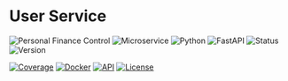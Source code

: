# User Service

![Personal Finance Control](https://img.shields.io/badge/Project-Finance%20Control-blue)
![Microservice](https://img.shields.io/badge/Type-Microservice-green)
![Python](https://img.shields.io/badge/Python-3.13%2B-green)
![FastAPI](https://img.shields.io/badge/Framework-FastAPI-009688)
![Status](https://img.shields.io/badge/Status-Development-yellow)
![Version](https://img.shields.io/badge/Version-1.2.0--alpha-lightgrey)

[![Coverage](https://img.shields.io/badge/Coverage-88%25-brightgreen)](https://github.com/finance-control-app/fc-user-service/actions)
[![Docker](https://img.shields.io/badge/Docker-Ready-2496ED)](https://hub.docker.com/r/financecontrol/user-service)
[![API](https://img.shields.io/badge/API-Documented-FF6F00)](https://api.finance-control.dev/docs)
[![License](https://img.shields.io/badge/License-MIT-blue.svg)](LICENSE)
